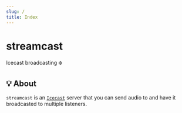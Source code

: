 ```yaml
---
slug: /
title: Index
---
```


# streamcast

Icecast broadcasting ❄️

## 💡 About

`streamcast` is an [`Icecast`](https://icecast.org) server
that you can send audio to and have it broadcasted to multiple listeners.
